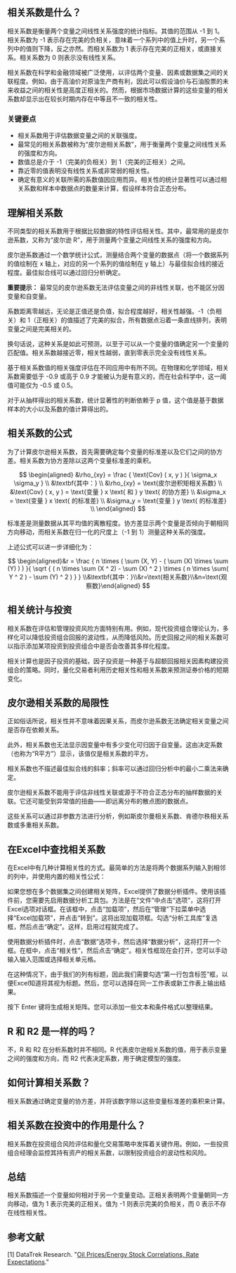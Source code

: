 ## 相关系数是什么？

相关系数是衡量两个变量之间线性关系强度的统计指标。其值的范围从 -1 到 1。相关系数为 -1 表示存在完美的负相关，意味着一个系列中的值上升时，另一个系列中的值则下降，反之亦然。而相关系数为 1 表示存在完美的正相关，或直接关系。相关系数为 0 则表示没有线性关系。

相关系数在科学和金融领域被广泛使用，以评估两个变量、因素或数据集之间的关联程度。例如，由于高油价对原油生产商有利，因此可以假设油价与石油股票的未来收益之间的相关性是高度正相关的。然而，根据市场数据计算的这些变量的相关系数却显示出在较长时期内存在中等且不一致的相关性。

### 关键要点

- 相关系数用于评估数据变量之间的关联强度。
- 最常见的相关系数被称为“皮尔逊相关系数”，用于衡量两个变量之间线性关系的强度和方向。
- 数值总是介于 -1（完美的负相关）到 1（完美的正相关）之间。
- 靠近零的值表明没有线性关系或非常弱的相关性。
- 确定有意义的关联所需的系数值因应用而异。相关性的统计显著性可以通过相关系数和样本中数据点的数量来计算，假设样本符合正态分布。

## 理解相关系数

不同类型的相关系数用于根据比较数据的特性评估相关性。其中，最常用的是皮尔逊系数，又称为“皮尔逊 R”，用于测量两个变量之间线性关系的强度和方向。

皮尔逊系数通过一个数学统计公式，测量结合两个变量的数据点（将一个数据系列的值绘制在 x 轴上，对应的另一个系列的值绘制在 y 轴上）与最佳拟合线的接近程度。最佳拟合线可以通过回归分析确定。

**重要提示：** 最常见的皮尔逊系数无法评估变量之间的非线性关联，也不能区分因变量和自变量。

系数距离零越远，无论是正值还是负值，拟合程度越好，相关性越强。-1（负相关）和 1（正相关）的值描述了完美的拟合，所有数据点沿着一条直线排列，表明变量之间是完美相关的。

换句话说，这种关系是如此可预测，以至于可以从一个变量的值确定另一个变量的匹配值。相关系数越接近零，相关性越弱，直到零表示完全没有线性关系。

基于相关系数值的相关强度评估在不同应用中有所不同。在物理和化学领域，相关系数需要低于 -0.9 或高于 0.9 才能被认为是有意义的，而在社会科学中，这一阈值可能仅为 -0.5 或 0.5。

对于从抽样得出的相关系数，统计显著性的判断依赖于 p 值，这个值是基于数据样本的大小以及系数的值计算得出的。

## 相关系数的公式

为了计算皮尔逊相关系数，首先需要确定每个变量的标准差以及它们之间的协方差。相关系数为协方差除以这两个变量标准差的乘积。

$$ \begin{aligned} &\rho_{xy} = \frac { \text{Cov} ( x, y ) }{ \sigma_x \sigma_y } \\ &\textbf{其中：} \\ &\rho_{xy} = \text{皮尔逊积矩相关系数} \\ &\text{Cov} ( x, y ) = \text{变量 } x \text{ 和 } y \text{ 的协方差} \\ &\sigma_x = \text{变量 } x \text{ 的标准差} \\ &\sigma_y = \text{变量 } y \text{ 的标准差} \\ \end{aligned} $$

标准差是测量数据从其平均值的离散程度。协方差显示两个变量是否倾向于朝相同方向移动，而相关系数在归一化的尺度上（-1 到 1）测量这种关系的强度。

上述公式可以进一步详细化为：

$$ \begin{aligned}&r = \frac { n \times ( \sum (X, Y) - ( \sum (X) \times \sum (Y) ) ) }{ \sqrt { ( n \times \sum (X ^ 2) - \sum (X) ^ 2 ) \times ( n \times \sum( Y ^ 2 ) - \sum (Y) ^ 2 ) } } \\&\textbf{其中：}\\&r=\text{相关系数}\\&n=\text{观察数}\end{aligned} $$

## 相关统计与投资

相关系数在评估和管理投资风险方面特别有用。例如，现代投资组合理论认为，多样化可以降低投资组合回报的波动性，从而降低风险。历史回报之间的相关系数可以指示添加某项投资到投资组合中是否会改善其多样化程度。

相关计算也是因子投资的基础，因子投资是一种基于与超额回报相关因素构建投资组合的策略。同时，量化交易者利用历史相关性和相关系数来预测证券价格的短期变化。

## 皮尔逊相关系数的局限性

正如俗话所说，相关性并不意味着因果关系，而皮尔逊系数无法确定相关变量之间是否存在依赖关系。

此外，相关系数也无法显示因变量中有多少变化可归因于自变量。这由决定系数（也称为“R平方”）显示，该值仅是相关系数的平方。

相关系数也不描述最佳拟合线的斜率；斜率可以通过回归分析中的最小二乘法来确定。

皮尔逊相关系数不能用于评估非线性关联或源于不符合正态分布的抽样数据的关联。它还可能受到异常值的扭曲——即远离分布的散点图的数据点。

这些关系可以通过非参数方法进行分析，例如斯皮尔曼相关系数、肯德尔秩相关系数或多重相关系数。

## 在Excel中查找相关系数

在Excel中有几种计算相关性的方式。最简单的方法是将两个数据系列输入到相邻的列中，并使用内置的相关性公式：

如果您想在多个数据集之间创建相关矩阵，Excel提供了数据分析插件。使用该插件前，您需要先启用数据分析工具包。方法是在“文件”中点击“选项”，这将打开Excel选项对话框。在该框中，点击“加载项”，然后在“管理”下拉菜单中选择“Excel加载项”，并点击“转到”。这将出现加载项框。勾选“分析工具库”复选框，然后点击“确定”。这样，启用过程就完成了。

使用数据分析插件时，点击“数据”选项卡，然后选择“数据分析”，这将打开一个框。在框中，点击“相关性”，然后点击“确定”。相关性框现在会打开，您可以手动输入输入范围或选择相关单元格。

在这种情况下，由于我们的列有标题，因此我们需要勾选“第一行包含标签”框，以便Excel知道将其视为标题。然后，您可以选择在同一工作表或新工作表上输出结果。

按下 Enter 键将生成相关矩阵。您可以添加一些文本和条件格式以整理结果。

## R 和 R2 是一样的吗？

不，R 和 R2 在分析系数时并不相同。R 代表皮尔逊相关系数的值，用于表示变量之间的强度和方向，而 R2 代表决定系数，用于确定模型的强度。

## 如何计算相关系数？

相关系数通过确定变量的协方差，并将该数字除以这些变量标准差的乘积来计算。

## 相关系数在投资中的作用是什么？

相关系数在投资组合风险评估和量化交易策略中发挥着关键作用。例如，一些投资组合经理会监控其持有资产的相关系数，以限制投资组合的波动性和风险。

## 总结

相关系数描述一个变量如何相对于另一个变量变动。正相关表明两个变量朝同一方向移动，值为 1 表示完美的正相关。值为 -1 则表示完美的负相关，而 0 表示不存在线性相关性。

## 参考文献

[1] DataTrek Research. "[Oil Prices/Energy Stock Correlations, Rate Expectations](https://www.datatrekresearch.com/oil-prices-energy-stock-correlations-rate-expectations/)."
